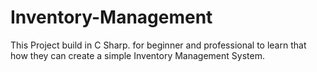 # Inventory-Management
This Project build in C Sharp. for beginner and professional to learn that how they can create a simple Inventory Management System.
